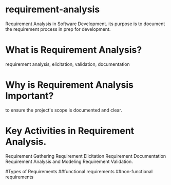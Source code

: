 # requirement-analysis

Requirement Analysis in Software Development.
its purpose is to document the requirement process in prep for development.

# What is Requirement Analysis?
requirement analysis, elicitation, validation, documentation

# Why is Requirement Analysis Important?

to ensure the project's scope is documented and clear.

# Key Activities in Requirement Analysis.
Requirement Gathering
Requirement Elicitation
Requirement Documentation
Requirement Analysis and Modeling
Requirement Validation.

#Types of Requirements
##functional requirements
##non-functional requirements




